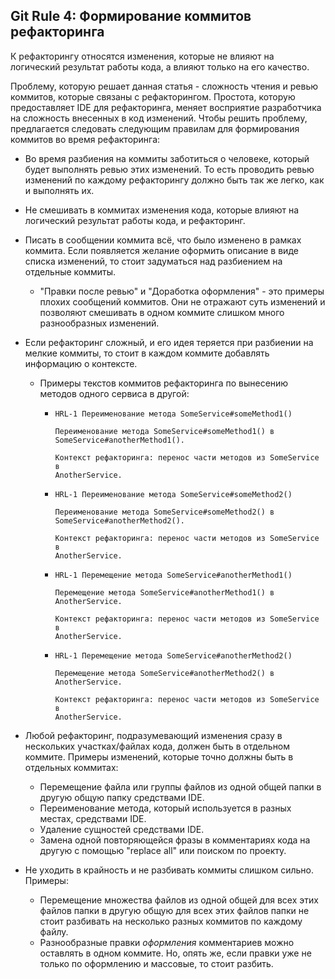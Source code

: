 ## Git Rule 4: Формирование коммитов рефакторинга



К рефакторингу относятся изменения, которые не влияют на логический результат работы кода,
а влияют только на его качество.

Проблему, которую решает данная статья - сложность чтения и ревью коммитов, которые связаны с рефакторингом. Простота, которую предоставляет IDE для рефакторинга, меняет восприятие разработчика на сложность внесенных в код изменений. Чтобы решить проблему, предлагается следовать следующим правилам для формирования коммитов во время рефакторинга:

- Во время разбиения на коммиты заботиться о человеке, который будет выполнять ревью этих изменений.
  То есть проводить ревью изменений по каждому рефакторингу должно быть так же легко, как и
  выполнять их.

- Не смешивать в коммитах изменения кода, которые влияют на логический результат работы кода,
  и рефакторинг.

- Писать в сообщении коммита всё, что было изменено в рамках коммита. Если появляется желание оформить описание в виде списка изменений, то стоит задуматься над разбиением на отдельные коммиты.

  - "Правки после ревью" и "Доработка оформления" - это примеры плохих сообщений коммитов. Они не отражают суть изменений и позволяют смешивать в одном коммите слишком много разнообразных изменений.

- Если рефакторинг сложный, и его идея теряется при разбиении на мелкие коммиты, то стоит в каждом коммите добавлять информацию о контексте.

  - Примеры текстов коммитов рефакторинга по вынесению методов одного сервиса в другой:

    - ```
      HRL-1 Переименование метода SomeService#someMethod1() 
      
      Переименование метода SomeService#someMethod1() в SomeService#anotherMethod1().
      
      Контекст рефакторинга: перенос части методов из SomeService в
      AnotherService.
      ```

    - ```
      HRL-1 Переименование метода SomeService#someMethod2() 
      
      Переименование метода SomeService#someMethod2() в SomeService#anotherMethod2().
      
      Контекст рефакторинга: перенос части методов из SomeService в
      AnotherService.
      ```

    - ```
      HRL-1 Перемещение метода SomeService#anotherMethod1() 
      
      Перемещение метода SomeService#anotherMethod1() в AnotherService. 
      
      Контекст рефакторинга: перенос части методов из SomeService в
      AnotherService.
      ```

    - ```
      HRL-1 Перемещение метода SomeService#anotherMethod2() 
      
      Перемещение метода SomeService#anotherMethod2() в AnotherService. 
      
      Контекст рефакторинга: перенос части методов из SomeService в
      AnotherService.
      ```

- Любой рефакторинг, подразумевающий изменения сразу в нескольких участках/файлах кода, должен быть в отдельном коммите.
  Примеры изменений, которые точно должны быть в отдельных коммитах:
  
  - Перемещение файла или группы файлов из одной общей папки в другую общую папку средствами IDE.
  - Переименование метода, который используется в разных местах, средствами IDE.
  - Удаление сущностей средствами IDE.
  - Замена одной повторяющейся фразы в комментариях кода на другую с помощью "replace all" или поиском по проекту.
  
- Не уходить в крайность и не разбивать коммиты слишком сильно. Примеры:
  - Перемещение множества файлов из одной общей для всех этих файлов папки в другую общую для всех этих файлов папки не стоит разбивать на несколько разных коммитов по каждому файлу.
  - Разнообразные правки *оформления* комментариев можно оставлять в одном коммите. Но, опять же, если правки уже не только по оформлению и массовые, то стоит разбить.
